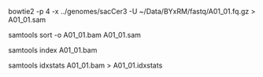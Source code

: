 
bowtie2 -p 4 -x ../genomes/sacCer3 -U ~/Data/BYxRM/fastq/A01_01.fq.gz > A01_01.sam

samtools sort -o A01_01.bam A01_01.sam

samtools index A01_01.bam

samtools idxstats A01_01.bam > A01_01.idxstats